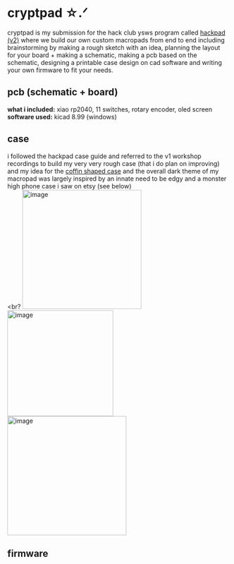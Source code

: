 # cryptpad ☆.ᐟ
cryptpad is my submission for the hack club ysws program called [hackpad (v2)](hackpad.hackclub.com) where we build our own custom macropads from end to end including brainstorming by making a rough sketch with an idea, planning the layout for your board + making a schematic, making a pcb based on the schematic, designing a printable case design on cad software and writing your own firmware to fit your needs.

## pcb (schematic + board)
**what i included:** xiao rp2040, 11 switches, rotary encoder, oled screen <br>
**software used:** kicad 8.99 (windows)

## case
i followed the hackpad case guide and referred to the v1 workshop recordings to build my very very rough case (that i do plan on improving) and my idea for the <ins>coffin shaped case</ins> and the overall dark theme of my macropad was largely inspired by an innate need to be edgy and a monster high phone case i saw on etsy (see below) <br><br?
<img width="270" alt="image" src="https://github.com/user-attachments/assets/94bbb922-251e-4060-bc2d-260531c8a93c" />
<img width="240" alt="image" src="https://github.com/user-attachments/assets/4a6f88bd-6f4d-483a-91a4-82ba77c5c51a" />
<img width="270" alt="image" src="https://github.com/user-attachments/assets/6437315c-5ba0-4177-bf92-9f6f60ac6abb" />

## firmware


